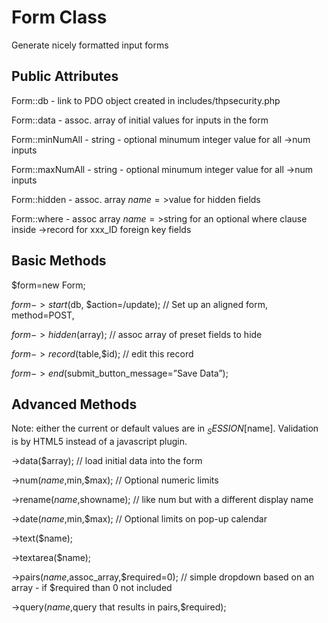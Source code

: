 # Form Class

Generate nicely formatted input forms

## Public Attributes

Form::db - link to PDO object created in includes/thpsecurity.php

Form::data - assoc. array of initial values for inputs in the form

Form::minNumAll - string - optional minumum integer value for all ->num inputs

Form::maxNumAll - string - optional minumum integer value for all ->num inputs

Form::hidden - assoc. array $name=>$value for hidden fields

Form::where - assoc array $name=>$string for an optional where clause inside ->record for xxx_ID foreign key fields

## Basic Methods

$form=new Form;

$form->start($db, $action=/update); // Set up an aligned form, method=POST,

$form->hidden($array); // assoc array of preset fields to hide 

$form->record($table,$id); // edit this record

$form->end($submit_button_message=”Save Data”); 

## Advanced Methods

Note: either the current or default values are in $_SESSION[$name]. Validation is by HTML5 instead of a javascript plugin.

->data($array); // load initial data into the form

->num($name,$min,$max); // Optional numeric limits

->rename($name,$showname); // like num but with a different display name

->date($name,$min,$max); // Optional limits on pop-up calendar

->text($name);

->textarea($name);

->pairs($name,$assoc_array,$required=0); // simple dropdown based on an array - if $required than 0 not included

->query($name,$query that results in pairs,$required);

